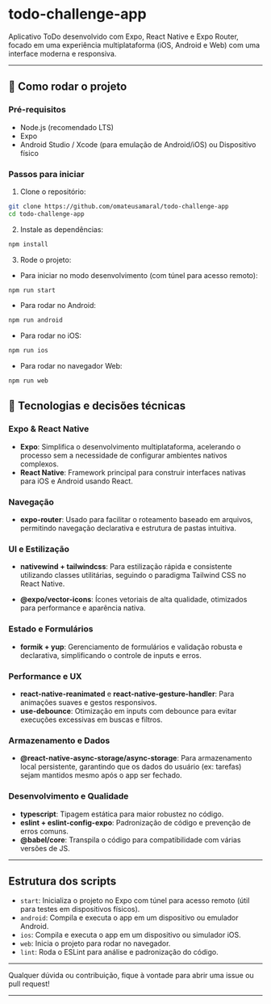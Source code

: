 # todo-challenge-app

Aplicativo ToDo desenvolvido com Expo, React Native e Expo Router, focado em uma experiência multiplataforma (iOS, Android e Web) com uma interface moderna e responsiva.

---

## 🚀 Como rodar o projeto

### Pré-requisitos

- Node.js (recomendado LTS)
- Expo
- Android Studio / Xcode (para emulação de Android/iOS) ou Dispositivo físico

### Passos para iniciar

1. Clone o repositório:

```bash
git clone https://github.com/omateusamaral/todo-challenge-app
cd todo-challenge-app
```

2. Instale as dependências:

```bash
npm install
```

3. Rode o projeto:

- Para iniciar no modo desenvolvimento (com túnel para acesso remoto):

```bash
npm run start
```

- Para rodar no Android:

```bash
npm run android

```

- Para rodar no iOS:

```bash
npm run ios

```

- Para rodar no navegador Web:

```bash
npm run web

```

## 🧰 Tecnologias e decisões técnicas

### Expo & React Native

- **Expo**: Simplifica o desenvolvimento multiplataforma, acelerando o processo sem a necessidade de configurar ambientes nativos complexos.
- **React Native**: Framework principal para construir interfaces nativas para iOS e Android usando React.

### Navegação

- **expo-router**: Usado para facilitar o roteamento baseado em arquivos, permitindo navegação declarativa e estrutura de pastas intuitiva.

### UI e Estilização

- **nativewind + tailwindcss**: Para estilização rápida e consistente utilizando classes utilitárias, seguindo o paradigma Tailwind CSS no React Native.

- **@expo/vector-icons**: Ícones vetoriais de alta qualidade, otimizados para performance e aparência nativa.

### Estado e Formulários

- **formik + yup**: Gerenciamento de formulários e validação robusta e declarativa, simplificando o controle de inputs e erros.

### Performance e UX

- **react-native-reanimated** e **react-native-gesture-handler**: Para animações suaves e gestos responsivos.
- **use-debounce**: Otimização em inputs com debounce para evitar execuções excessivas em buscas e filtros.

### Armazenamento e Dados

- **@react-native-async-storage/async-storage**: Para armazenamento local persistente, garantindo que os dados do usuário (ex: tarefas) sejam mantidos mesmo após o app ser fechado.

### Desenvolvimento e Qualidade

- **typescript**: Tipagem estática para maior robustez no código.
- **eslint + eslint-config-expo**: Padronização de código e prevenção de erros comuns.
- **@babel/core**: Transpila o código para compatibilidade com várias versões de JS.

---

## Estrutura dos scripts

- `start`: Inicializa o projeto no Expo com túnel para acesso remoto (útil para testes em dispositivos físicos).
- `android`: Compila e executa o app em um dispositivo ou emulador Android.
- `ios`: Compila e executa o app em um dispositivo ou simulador iOS.
- `web`: Inicia o projeto para rodar no navegador.
- `lint`: Roda o ESLint para análise e padronização do código.

---

Qualquer dúvida ou contribuição, fique à vontade para abrir uma issue ou pull request!

---
